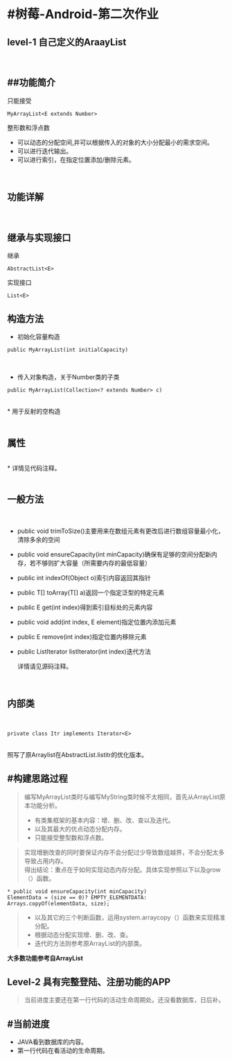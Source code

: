 #树莓-Android-第二次作业
=====================
level-1 自己定义的AraayList
-------------------------
<br>

##功能简介
---------

只能接受
```
MyArrayList<E extends Number>
```
整形数和浮点数<br>
* 可以动态的分配空间,并可以根据传入的对象的大小分配最小的需求空间。<br>
* 可以进行迭代输出。<br>
* 可以进行索引，在指定位置添加/删除元素。<br>
<br>

功能详解
---------

<br>

继承与实现接口
--------
继承
```
AbstractList<E>
```
实现接口
```
List<E>
```

构造方法
-------

* 初始化容量构造<br>


```
public MyArrayList(int initialCapacity)
```
<br>

* 传入对象构造，关于Number类的子类
```
public MyArrayList(Collection<? extends Number> c)
```
<br>
* 用于反射的空构造<br>
<br>

属性
--------

<br>
*     详情见代码注释。<br>
<br>

一般方法
--------

<br>

* public void trimToSize()主要用来在数组元素有更改后进行数组容量最小化，清除多余的空间<br>
* public void ensureCapacity(int minCapacity)确保有足够的空间分配新内存，若不够则扩大容量（所需要内存的最低容量）<br>
* public int indexOf(Object o)索引内容返回其指针<br>
* public <T> T[] toArray(T[] a)返回一个指定泛型的特定元素<br>
* public E get(int index)得到索引目标处的元素内容<br>
* public void add(int index, E element)指定位置内添加元素<br>
* public E remove(int index)指定位置内移除元素<br>
* public ListIterator<E> listIterator(int index)迭代方法<br>
  
  详情请见源码注释。<br>
<br>
  
  
内部类
------

  <br>
  
```
private class Itr implements Iterator<E>
```
<br>
照写了原Arraylist在AbstractList.listitr的优化版本。<br>

#构建思路过程
--------

>编写MyArrayList类时与编写MyString类时候不太相同，首先从ArrayList原本功能分析。<br>
>* 有类集框架的基本内容：增、删、改、查以及迭代。<br>
>* 以及其最大的优点动态分配内存。<br>
>* 只能接受整型数和浮点数。<br>

>实现增删改查的同时要保证内存不会分配过少导致数组越界，不会分配太多导致占用内存。<br>
>得出结论：重点在于如何实现动态内存分配。具体实现参照以下以及grow（）函数。

```
* public void ensureCapacity(int minCapacity)
ElementData = (size == 0)? EMPTY_ELEMENTDATA: Arrays.copyOf(elementData, size);
```

>* 以及其它的三个判断函数，运用system.arraycopy（）函数来实现精准分配。<br>
>* 根据动态分配实现增、删、改、查。<br>
>* 迭代的方法则参考原ArrayList的内部类。<br>

**大多数功能参考自ArrayList**<br>

Level-2 具有完整登陆、注册功能的APP
--------------------------------

>当前进度主要还在第一行代码的活动生命周期处。还没看数据库，日后补。<br>

#当前进度
--------
* JAVA看到数据库的内容。<br>
* 第一行代码在看活动的生命周期。<br>
